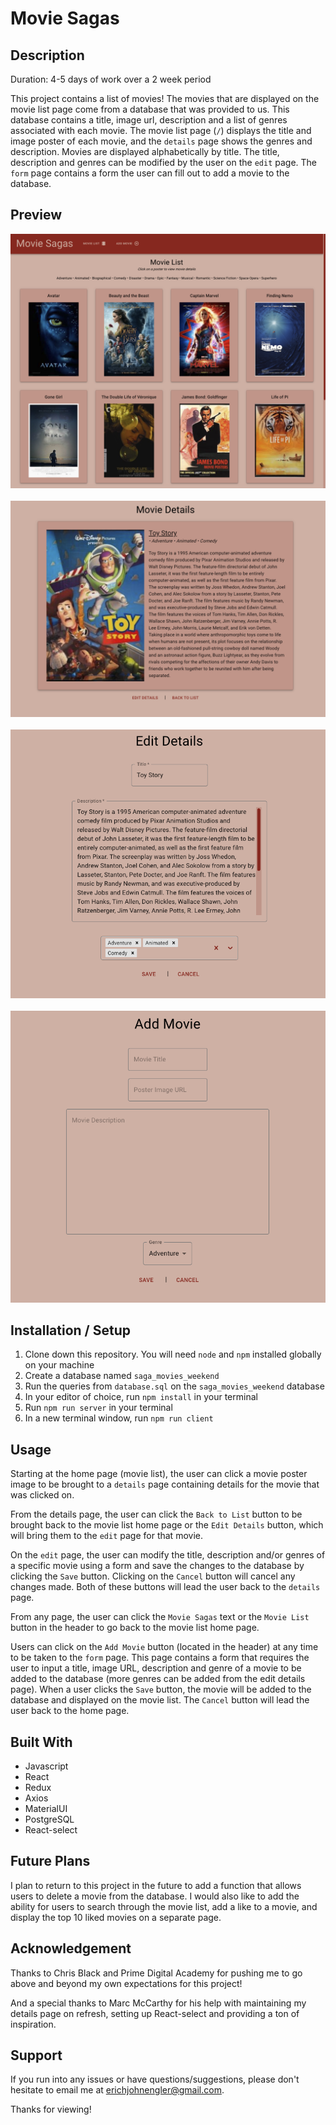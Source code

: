 # Movie Sagas

## Description

Duration: 4-5 days of work over a 2 week period

This project contains a list of movies! The movies that are displayed on the movie list page come from a database that was provided to us. This database contains a title, image url, description and a list of genres associated with each movie. The movie list page (`/`) displays the title and image poster of each movie, and the `details` page shows the genres and description. Movies are displayed alphabetically by title. The title, description and genres can be modified by the user on the `edit` page. The `form` page contains a form the user can fill out to add a movie to the database.

## Preview

![Preview 1](./public/images/previews/preview1.png)
<br /><br />
![Preview 2](./public/images/previews/preview2.png)
<br /><br />
![Preview 3](./public/images/previews/preview3.png)
<br /><br />
![Preview 4](./public/images/previews/preview4.png)

## Installation / Setup

1. Clone down this repository. You will need `node` and `npm` installed globally on your machine
2. Create a database named `saga_movies_weekend`
3. Run the queries from `database.sql` on the `saga_movies_weekend` database
4. In your editor of choice, run `npm install` in your terminal 
5. Run `npm run server` in your terminal
6. In a new terminal window, run `npm run client`

## Usage

Starting at the home page (movie list), the user can click a movie poster image to be brought to a `details` page containing details for the movie that was clicked on. 

From the details page, the user can click the `Back to List` button to be brought back to the movie list home page or the `Edit Details` button, which will bring them to the `edit` page for that movie.

On the `edit` page, the user can modify the title, description and/or genres of a specific movie using a form and save the changes to the database by clicking the `Save` button. Clicking on the `Cancel` button will cancel any changes made. Both of these buttons will lead the user back to the `details` page.

From any page, the user can click the `Movie Sagas` text or the `Movie List` button in the header to go back to the movie list home page.

Users can click on the `Add Movie` button (located in the header) at any time to be taken to the `form` page. This page contains a form that requires the user to input a title, image URL, description and genre of a movie to be added to the database (more genres can be added from the edit details page). When a user clicks the `Save` button, the movie will be added to the database and displayed on the movie list. The `Cancel` button will lead the user back to the home page.

## Built With

- Javascript
- React
- Redux
- Axios
- MaterialUI
- PostgreSQL
- React-select

## Future Plans

I plan to return to this project in the future to add a function that allows users to delete a movie from the database. I would also like to add the ability for users to search through the movie list, add a like to a movie, and display the top 10 liked movies on a separate page.

## Acknowledgement

Thanks to Chris Black and Prime Digital Academy for pushing me to go above and beyond my own expectations for this project!

And a special thanks to Marc McCarthy for his help with maintaining my details page on refresh, setting up React-select and providing a ton of inspiration.

## Support

If you run into any issues or have questions/suggestions, please don't hesitate to email me at erichjohnengler@gmail.com.

Thanks for viewing!